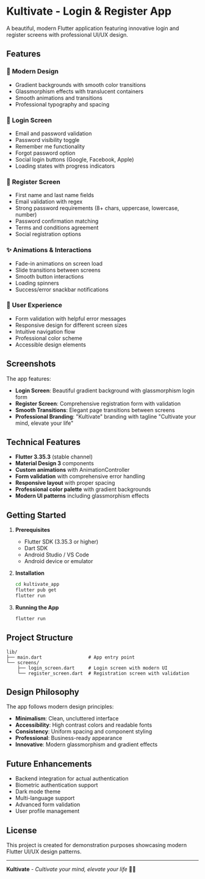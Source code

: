 # Kultivate - Login & Register App

A beautiful, modern Flutter application featuring innovative login and register screens with professional UI/UX design.

## Features

### 🎨 **Modern Design**
- Gradient backgrounds with smooth color transitions
- Glassmorphism effects with translucent containers
- Smooth animations and transitions
- Professional typography and spacing

### 🔐 **Login Screen**
- Email and password validation
- Password visibility toggle
- Remember me functionality
- Forgot password option
- Social login buttons (Google, Facebook, Apple)
- Loading states with progress indicators

### 📝 **Register Screen**
- First name and last name fields
- Email validation with regex
- Strong password requirements (8+ chars, uppercase, lowercase, number)
- Password confirmation matching
- Terms and conditions agreement
- Social registration options

### ✨ **Animations & Interactions**
- Fade-in animations on screen load
- Slide transitions between screens
- Smooth button interactions
- Loading spinners
- Success/error snackbar notifications

### 🎯 **User Experience**
- Form validation with helpful error messages
- Responsive design for different screen sizes
- Intuitive navigation flow
- Professional color scheme
- Accessible design elements

## Screenshots

The app features:
- **Login Screen**: Beautiful gradient background with glassmorphism login form
- **Register Screen**: Comprehensive registration form with validation
- **Smooth Transitions**: Elegant page transitions between screens
- **Professional Branding**: "Kultivate" branding with tagline "Cultivate your mind, elevate your life"

## Technical Features

- **Flutter 3.35.3** (stable channel)
- **Material Design 3** components
- **Custom animations** with AnimationController
- **Form validation** with comprehensive error handling
- **Responsive layout** with proper spacing
- **Professional color palette** with gradient backgrounds
- **Modern UI patterns** including glassmorphism effects

## Getting Started

1. **Prerequisites**
   - Flutter SDK (3.35.3 or higher)
   - Dart SDK
   - Android Studio / VS Code
   - Android device or emulator

2. **Installation**
   ```bash
   cd kultivate_app
   flutter pub get
   flutter run
   ```

3. **Running the App**
   ```bash
   flutter run
   ```

## Project Structure

```
lib/
├── main.dart                 # App entry point
└── screens/
    ├── login_screen.dart     # Login screen with modern UI
    └── register_screen.dart  # Registration screen with validation
```

## Design Philosophy

The app follows modern design principles:
- **Minimalism**: Clean, uncluttered interface
- **Accessibility**: High contrast colors and readable fonts
- **Consistency**: Uniform spacing and component styling
- **Professional**: Business-ready appearance
- **Innovative**: Modern glassmorphism and gradient effects

## Future Enhancements

- Backend integration for actual authentication
- Biometric authentication support
- Dark mode theme
- Multi-language support
- Advanced form validation
- User profile management

## License

This project is created for demonstration purposes showcasing modern Flutter UI/UX design patterns.

---

**Kultivate** - *Cultivate your mind, elevate your life* 🌱✨